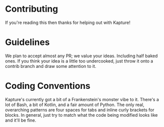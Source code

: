 # Contributing

If you're reading this then thanks for helping out with Kapture!

# Guidelines

We plan to accept almost any PR; we value your ideas. Including half baked ones.
If you think your idea is a little too undercooked, just throw it onto a contrib branch and draw some attention to it.

# Coding Conventions

Kapture's currently got a bit of a Frankenstein's monster vibe to it.
There's a lot of Bash, a bit of Kotlin, and a fair amount of Python.
The only real, overarching patterns are four spaces for tabs and inline curly brackets for blocks.
In general, just try to match what the code being modified looks like and it'll be fine.
